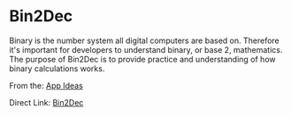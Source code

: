 # Bin2Dec
 Binary is the number system all digital computers are based on. Therefore it's important for developers to understand binary, or base 2, mathematics. The purpose of Bin2Dec is to provide practice and understanding of how binary calculations works.


From the: <a href="https://github.com/florinpop17/app-ideas">App Ideas</a>

Direct Link: <a href="https://github.com/florinpop17/app-ideas/blob/master/Projects/1-Beginner/Bin2Dec-App.md">Bin2Dec</a>
